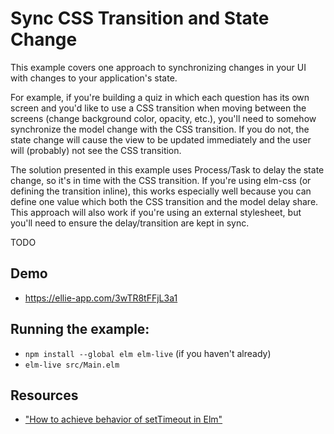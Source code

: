 # Sync CSS Transition and State Change

This example covers one approach to synchronizing changes in your UI with
changes to your application's state.

For example, if you're building a quiz in which each question has its own
screen and you'd like to use a CSS transition when moving between the screens
(change background color, opacity, etc.), you'll need to somehow synchronize
the model change with the CSS transition. If you do not, the state change will
cause the view to be updated immediately and the user will (probably) not see
the CSS transition.

The solution presented in this example uses Process/Task to delay the state
change, so it's in time with the CSS transition. If you're using elm-css (or
defining the transition inline), this works especially well because you can
define one value which both the CSS transition and the model delay share. This
approach will also work if you're using an external stylesheet, but you'll need
to ensure the delay/transition are kept in sync.

TODO

## Demo
- https://ellie-app.com/3wTR8tFFjL3a1

## Running the example:
- `npm install --global elm elm-live` (if you haven't already)
- `elm-live src/Main.elm`

## Resources
- ["How to achieve behavior of setTimeout in Elm"](https://stackoverflow.com/questions/40599512/how-to-achieve-behavior-of-settimeout-in-elm/44354637#44354637)

